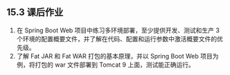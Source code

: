 ## 15.3 课后作业

1. 在 Spring Boot Web 项目中练习多环境部署，至少提供开发、测试和生产 3 个环境的配置概要文件，并了解在代码、配置和运行参数中激活概要文件的优先级。
2. 了解 Fat JAR 和 Fat WAR 打包的基本原理，并以 Spring Boot Web 项目为例，将打包的 war 文件部署到 Tomcat 9 上面，测试能正确运行。
